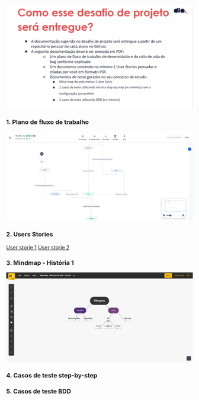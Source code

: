 ![Imagem explicando as entregas de projeto](image.png)

### 1. Plano de fluxo de trabalho
![Workflow do projeto com Do, Redo, In progress, Meeting e Finished](workflow.png)

### 2. Users Stories
[User storie 1](SWDIO-1.pdf)
[User storie 2](SWDIO-2.pdf)

### 3. Mindmap - História 1
![](mindmap.png)

### 4. Casos de teste step-by-step

### 5. Casos de teste BDD
